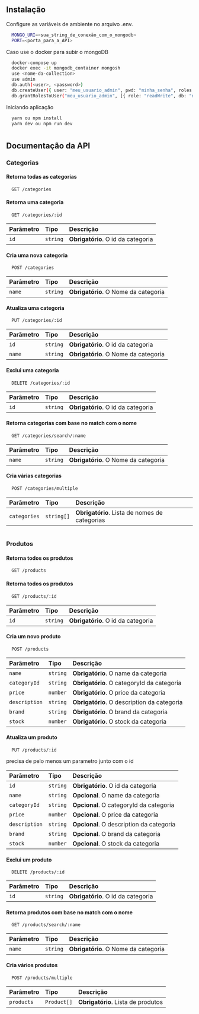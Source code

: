 ## Instalação

Configure as variáveis de ambiente no arquivo .env.

```bash
  MONGO_URI=<sua_string_de_conexão_com_o_mongodb>
  PORT=<porta_para_a_API>
```

Caso use o docker para subir o mongoDB

```bash
  docker-compose up
  docker exec -it mongodb_container mongosh
  use <nome-da-collection>
  use admin
  db.auth(<user>, <password>)
  db.createUser({ user: "meu_usuario_admin", pwd: "minha_senha", roles: ["dbAdmin"] })
  db.grantRolesToUser("meu_usuario_admin", [{ role: "readWrite", db: "nome_do_banco_de_dados", collection: "nome_da_colecao" }])
```
Iniciando aplicação

```bash
  yarn ou npm install
  yarn dev ou npm run dev
```
#
## Documentação da API

### Categorias

#### Retorna todas as categorias

```
  GET /categories
```
#### Retorna uma categoria

```
  GET /categories/:id
```

| Parâmetro   | Tipo       | Descrição                                   |
| :---------- | :--------- | :------------------------------------------ |
| `id`      | `string` | **Obrigatório**. O id da categoria |

#### Cria uma nova categoria

```
  POST /categories
```

| Parâmetro   | Tipo       | Descrição                                   |
| :---------- | :--------- | :------------------------------------------ |
| `name`      | `string` | **Obrigatório**. O Nome da categoria |

#### Atualiza uma categoria

```
  PUT /categories/:id
```

| Parâmetro   | Tipo       | Descrição                                   |
| :---------- | :--------- | :------------------------------------------ |
| `id`      | `string` | **Obrigatório**. O id da categoria |
| `name`      | `string` | **Obrigatório**. O Nome da categoria |

#### Exclui uma categoria

```
  DELETE /categories/:id
```

| Parâmetro   | Tipo       | Descrição                                   |
| :---------- | :--------- | :------------------------------------------ |
| `id`      | `string` | **Obrigatório**. O id da categoria |

#### Retorna categorias com base no match com o nome

```
  GET /categories/search/:name
```

| Parâmetro   | Tipo       | Descrição                                   |
| :---------- | :--------- | :------------------------------------------ |
| `name`      | `string` | **Obrigatório**. O Nome da categoria |

#### Cria várias categorias

```
  POST /categories/multiple
```

| Parâmetro   | Tipo       | Descrição                                   |
| :---------- | :--------- | :------------------------------------------ |
| `categories`      | `string[]` | **Obrigatório**. Lista de nomes de categorias |

#
### Produtos

#### Retorna todos os produtos

```
  GET /products
```
#### Retorna todos os produtos

```
  GET /products/:id
```

| Parâmetro   | Tipo       | Descrição                                   |
| :---------- | :--------- | :------------------------------------------ |
| `id`      | `string` | **Obrigatório**. O id da categoria |

#### Cria um novo produto

```
  POST /products
```

| Parâmetro   | Tipo       | Descrição                                   |
| :---------- | :--------- | :------------------------------------------ |
| `name`      | `string` | **Obrigatório**. O name da categoria |
| `categoryId`      | `string` | **Obrigatório**. O categoryId da categoria |
| `price`      | `number` | **Obrigatório**. O price da categoria |
| `description`      | `string` | **Obrigatório**. O description da categoria |
| `brand`      | `string` | **Obrigatório**. O brand da categoria |
| `stock`      | `number` | **Obrigatório**. O stock da categoria |

#### Atualiza um produto

```
  PUT /products/:id
```

precisa de pelo menos um parametro junto com o id

| Parâmetro   | Tipo       | Descrição                                   |
| :---------- | :--------- | :------------------------------------------ |
| `id`      | `string` | **Obrigatório**. O id da categoria |
| `name`      | `string` | **Opcional**. O name da categoria |
| `categoryId`      | `string` | **Opcional**. O categoryId da categoria |
| `price`      | `number` | **Opcional**. O price da categoria |
| `description`      | `string` | **Opcional**. O description da categoria |
| `brand`      | `string` | **Opcional**. O brand da categoria |
| `stock`      | `number` | **Opcional**. O stock da categoria |

#### Exclui um produto

```
  DELETE /products/:id
```

| Parâmetro   | Tipo       | Descrição                                   |
| :---------- | :--------- | :------------------------------------------ |
| `id`      | `string` | **Obrigatório**. O id da categoria |

#### Retorna produtos com base no match com o nome

```
  GET /products/search/:name
```

| Parâmetro   | Tipo       | Descrição                                   |
| :---------- | :--------- | :------------------------------------------ |
| `name`      | `string` | **Obrigatório**. O Nome da categoria |

#### Cria vários produtos

```
  POST /products/multiple
```

| Parâmetro   | Tipo       | Descrição                                   |
| :---------- | :--------- | :------------------------------------------ |
| `products`      | `Product[]` | **Obrigatório**. Lista de produtos |

#
